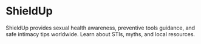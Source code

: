 # ShieldUp
ShieldUp provides sexual health awareness, preventive tools guidance, and safe intimacy tips worldwide. Learn about STIs, myths, and local resources.
